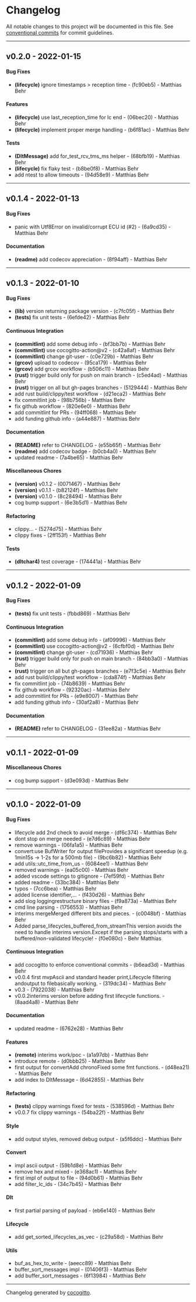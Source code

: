 # Changelog
All notable changes to this project will be documented in this file. See [conventional commits](https://www.conventionalcommits.org/) for commit guidelines.

- - -
## v0.2.0 - 2022-01-15
#### Bug Fixes
- **(lifecycle)** ignore timestamps > reception time - (fc90eb5) - Matthias Behr
#### Features
- **(lifecycle)** use last_reception_time for lc end - (06bec20) - Matthias Behr
- **(lifecycle)** implement proper merge handling - (b6f81ac) - Matthias Behr
#### Tests
- **(DltMessage)** add for_test_rcv_tms_ms helper - (68bfb19) - Matthias Behr
- **(lifecycle)** fix flaky test - (b8be0f8) - Matthias Behr
- add ntest to allow timeouts - (94d58e9) - Matthias Behr
- - -

## v0.1.4 - 2022-01-13
#### Bug Fixes
- panic with Utf8Error on invalid/corrupt ECU id (#2) - (6a9cd35) - Matthias Behr
#### Documentation
- **(readme)** add codecov appreciation - (8f94aff) - Matthias Behr
- - -

## v0.1.3 - 2022-01-10
#### Bug Fixes
- **(lib)** version returning package version - (c7fc05f) - Matthias Behr
- **(tests)** fix unit tests - (6efde42) - Matthias Behr
#### Continuous Integration
- **(commitlint)** add some debug info - (bf3bb7b) - Matthias Behr
- **(commitlint)** use cocogitto-action@v2 - (c42a8af) - Matthias Behr
- **(commitlint)** change git-user - (c0e729b) - Matthias Behr
- **(grcov)** upload to codecov - (95ca179) - Matthias Behr
- **(grcov)** add grcov workflow - (b506c11) - Matthias Behr
- **(rust)** trigger build only for push on main branch - (c5ed4ad) - Matthias Behr
- **(rust)** trigger on all but gh-pages branches - (5129444) - Matthias Behr
- add rust build/clippy/test workflow - (d21eca2) - Matthias Behr
- fix commitlint job - (98b756b) - Matthias Behr
- fix github workflow - (820e6e0) - Matthias Behr
- add commitlint for PRs - (94ff068) - Matthias Behr
- add funding github info - (a44e887) - Matthias Behr
#### Documentation
- **(README)** refer to CHANGELOG - (e55b65f) - Matthias Behr
- **(readme)** add codecov badge - (b0cb4a0) - Matthias Behr
- updated readme - (7a4be65) - Matthias Behr
#### Miscellaneous Chores
- **(version)** v0.1.2 - (0071467) - Matthias Behr
- **(version)** v0.1.1 - (b82124f) - Matthias Behr
- **(version)** v0.1.0 - (8c28494) - Matthias Behr
- cog bump support - (6e3b5d1) - Matthias Behr
#### Refactoring
- clippy... - (5274d75) - Matthias Behr
- clippy fixes - (2ff153f) - Matthias Behr
#### Tests
- **(dltchar4)** test coverage - (174441a) - Matthias Behr
- - -

## v0.1.2 - 2022-01-09
#### Bug Fixes
- **(tests)** fix unit tests - (fbbd869) - Matthias Behr
#### Continuous Integration
- **(commitlint)** add some debug info - (af09996) - Matthias Behr
- **(commitlint)** use cocogitto-action@v2 - (6cfbf0d) - Matthias Behr
- **(commitlint)** change git-user - (cd71936) - Matthias Behr
- **(rust)** trigger build only for push on main branch - (84bb3a0) - Matthias Behr
- **(rust)** trigger on all but gh-pages branches - (e7f3c5e) - Matthias Behr
- add rust build/clippy/test workflow - (cda874f) - Matthias Behr
- fix commitlint job - (74b8639) - Matthias Behr
- fix github workflow - (92320ac) - Matthias Behr
- add commitlint for PRs - (e9e8007) - Matthias Behr
- add funding github info - (30af2a8) - Matthias Behr
#### Documentation
- **(README)** refer to CHANGELOG - (31ee82a) - Matthias Behr
- - -

## v0.1.1 - 2022-01-09
#### Miscellaneous Chores
- cog bump support - (d3e093d) - Matthias Behr
- - -

## v0.1.0 - 2022-01-09
#### Bug Fixes
- lifecycle add 2nd check to avoid merge - (df6c374) - Matthias Behr
- dont stop on merge needed - (e7d6c89) - Matthias Behr
- remove warnings - (06fa1a5) - Matthias Behr
- convert:use BufWriter for output fileProvides a significant speedup (e.g. 1min15s -> 1-2s for a 500mb file) - (9bc6b82) - Matthias Behr
- add utils::utc_time_from_us - (6084ee1) - Matthias Behr
- removed warnings - (ea05c00) - Matthias Behr
- added vscode settings to gitignore - (7ef59fd) - Matthias Behr
- added readme - (33bc384) - Matthias Behr
- typos - (7cc6bea) - Matthias Behr
- added license identifier,... - (f430d26) - Matthias Behr
- add slog loggingrestructure binary files - (f9a873a) - Matthias Behr
- cmd line parsing - (1756553) - Matthias Behr
- interims mergeMerged different bits and pieces. - (c0048bf) - Matthias Behr
- Added parse_lifecycles_buffered_from_streamThis version avoids the need to handle interims version.Except if the parsing stops/starts with a buffered/non-validated lifecycle! - (f0e080c) - Behr Matthias
#### Continuous Integration
- add cocogitto to enforce conventional commits - (b6ead3d) - Matthias Behr
- v0.0.4 first mvpAscii and standard header print,Lifecycle filtering andoutput to filebasically working. - (319dc34) - Matthias Behr
- v0.3 - (7922038) - Matthias Behr
- v0.0.2interims version before adding first lifecycle functions. - (8aad4a8) - Matthias Behr
#### Documentation
- updated readme - (6762e28) - Matthias Behr
#### Features
- **(remote)** interims work/poc - (a1a97db) - Matthias Behr
- introduce remote - (d0bbb25) - Matthias Behr
- first output for convertAdd chronoFixed some fmt functions. - (d48ea21) - Matthias Behr
- add index to DltMessage - (6d42855) - Matthias Behr
#### Refactoring
- **(tests)** clippy warnings fixed for tests - (538596d) - Matthias Behr
- v0.0.7 fix clippy warnings - (54ba22f) - Matthias Behr
#### Style
- add output styles, removed debug output - (a5f6ddc) - Matthias Behr
#### Convert
- impl ascii output - (59b1d8e) - Matthias Behr
- remove hex and mixed - (e368ac1) - Matthias Behr
- first impl of output to file - (94d0b61) - Matthias Behr
- add filter_lc_ids - (34c7b45) - Matthias Behr
#### Dlt
- first partial parsing of payload - (eb6e140) - Matthias Behr
#### Lifecycle
- add get_sorted_lifecycles_as_vec - (c29a58d) - Matthias Behr
#### Utils
- buf_as_hex_to_write - (aeecc89) - Matthias Behr
- buffer_sort_messages impl - (01406f3) - Matthias Behr
- add buffer_sort_messages - (6f13984) - Matthias Behr
- - -

Changelog generated by [cocogitto](https://github.com/cocogitto/cocogitto).